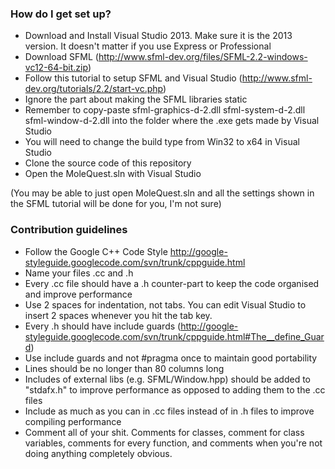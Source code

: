### How do I get set up? ###

* Download and Install Visual Studio 2013. Make sure it is the 2013 version. It doesn't matter if you use Express or Professional 
* Download SFML (http://www.sfml-dev.org/files/SFML-2.2-windows-vc12-64-bit.zip)
* Follow this tutorial to setup SFML and Visual Studio (http://www.sfml-dev.org/tutorials/2.2/start-vc.php)
* Ignore the part about making the SFML libraries static
* Remember to copy-paste sfml-graphics-d-2.dll sfml-system-d-2.dll sfml-window-d-2.dll into the folder where the .exe gets made by Visual Studio
* You will need to change the build type from Win32 to x64 in Visual Studio
* Clone the source code of this repository 
* Open the MoleQuest.sln with Visual Studio

(You may be able to just open MoleQuest.sln and all the settings shown in the SFML tutorial will be done for you, I'm not sure)

### Contribution guidelines ###

* Follow the Google C++ Code Style http://google-styleguide.googlecode.com/svn/trunk/cppguide.html
* Name your files .cc and .h
* Every .cc file should have a .h counter-part to keep the code organised and improve performance
* Use 2 spaces for indentation, not tabs. You can edit Visual Studio to insert 2 spaces whenever you hit the tab key.
* Every .h should have include guards (http://google-styleguide.googlecode.com/svn/trunk/cppguide.html#The__define_Guard)
* Use include guards and not #pragma once to maintain good portability 
* Lines should be no longer than 80 columns long
* Includes of external libs (e.g. SFML/Window.hpp) should be added to "stdafx.h" to improve performance as opposed to adding them to the .cc files
* Include as much as you can in .cc files instead of in .h files to improve compiling performance
* Comment all of your shit. Comments for classes, comment for class variables, comments for every function, and comments when you're not doing anything completely obvious.